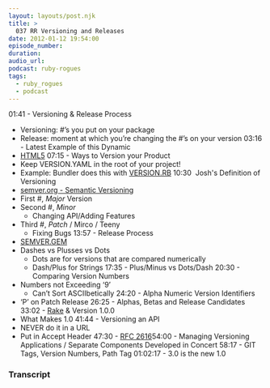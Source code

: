 ```yaml
---
layout: layouts/post.njk
title: >
  037 RR Versioning and Releases
date: 2012-01-12 19:54:00
episode_number:
duration:
audio_url:
podcast: ruby-rogues
tags:
  - ruby_rogues
  - podcast
---
```


01:41 - Versioning & Release Process

- Versioning: #’s you put on your package
- Release: moment at which you’re changing the #’s on your version
  03:16 - Latest Example of this Dynamic
- [HTML5](http://dev.w3.org/html5/spec/Overview.html)
  07:15 - Ways to Version your Product
- Keep VERSION.YAML in the root of your project!
- Example: Bundler does this with&nbsp;[VERSION.RB](https://github.com/rails/rails/blob/master/version.rb)
  10:30&nbsp; Josh's Definition of Versioning
- [semver.org - Semantic Versioning](http://semver.org/)
- First #, _Major_ Version
- Second #, _Minor_
  - Changing API/Adding Features
- Third #, _Patch_ / Mirco / Teeny
  - Fixing Bugs
    13:57 - Release Process
- [SEMVER.GEM](http://rubygems.org/gems/semver)
- Dashes vs Plusses vs Dots
  - Dots are for versions that are compared numerically
  - Dash/Plus for Strings
    17:35 - Plus/Minus vs Dots/Dash 20:30 - Comparing Version Numbers
- Numbers not Exceeding ‘9’
  - Can’t Sort ASCIIbetically
    24:20 - Alpha Numeric Version Identifiers
- ‘P’ on Patch Release
  26:25 - Alphas, Betas and Release Candidates 33:02 -&nbsp;[Rake](http://rake.rubyforge.org/)&nbsp;& Version 1.0.0
- What Makes 1.0
  41:44 - Versioning an API
- NEVER do it in a URL
- Put in Accept Header
  47:30 -&nbsp;[RFC 2616](http://www.ietf.org/rfc/rfc2616.txt)54:00 - Managing Versioning Applications / Separate Components Developed in Concert 58:17 - GIT Tags, Version Numbers, Path Tag 01:02:17 - 3.0 is the new 1.0

### Transcript
